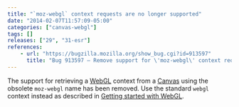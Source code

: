 ```yaml
---
title: "`moz-webgl` context requests are no longer supported"
date: "2014-02-07T11:57:09-05:00"
categories: ["canvas-webgl"]
tags: []
releases: ["29", "31-esr"]
references:
    - url: "https://bugzilla.mozilla.org/show_bug.cgi?id=913597"
      title: "Bug 913597 – Remove support for \'moz-webgl\' context requests"
---
```

The support for retrieving a [WebGL](https://developer.mozilla.org/docs/Web/WebGL) context from a [Canvas](https://developer.mozilla.org/docs/HTML/Canvas) using the obsolete `moz-webgl` name has been removed. Use the standard `webgl` context instead as described in [Getting started with WebGL](https://developer.mozilla.org/docs/Web/WebGL/Getting_started_with_WebGL#Creating_a_WebGL.C2.A0context).
